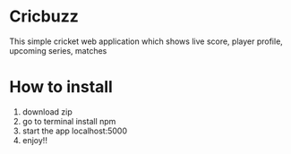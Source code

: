 # Cricbuzz
This simple cricket web application which  shows live score, player profile, upcoming series, matches 

# How to install
1. download zip
2. go to terminal install npm
3. start the app localhost:5000
4. enjoy!!
